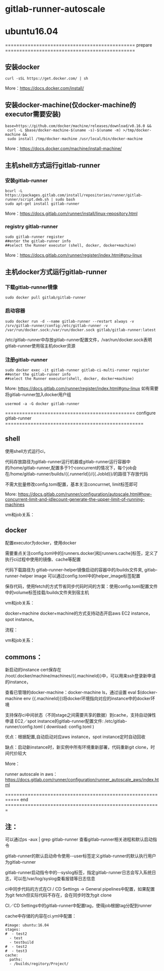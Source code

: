 # gitlab-runner-autoscale
# ubuntu16.04

==============================================  prepare  ==============================================

## 安装docker
```
curl -sSL https://get.docker.com/ | sh
```
More：https://docs.docker.com/install/

## 安装docker-machine(仅docker-machine的executor需要安装)
```
base=https://github.com/docker/machine/releases/download/v0.16.0 &&
 curl -L $base/docker-machine-$(uname -s)-$(uname -m) >/tmp/docker-machine &&
 sudo install /tmp/docker-machine /usr/local/bin/docker-machine
 ```
More：https://docs.docker.com/machine/install-machine/
## 主机shell方式运行gitlab-runner
### 安装gitlab-runner
```
bcurl -L https://packages.gitlab.com/install/repositories/runner/gitlab-runner/script.deb.sh | sudo bash
sudo apt-get install gitlab-runner
```
More：https://docs.gitlab.com/runner/install/linux-repository.html

### registry gitlab-runner

```
sudo gitlab-runner register
##enter the gitlab-runner info
##select the Runner executor (shell, docker, docker+machine)
```
More：https://docs.gitlab.com/runner/register/index.html#gnu-linux

## 主机docker方式运行gitlab-runner
### 下载gitlab-runner镜像
```
sudo docker pull gitlab/gitlab-runner
```
### 启动容器
```
sudo docker run -d --name gitlab-runner --restart always -v /srv/gitlab-runner/config:/etc/gitlab-runner -v /var/run/docker.sock:/var/run/docker.sock gitlab/gitlab-runner:latest
```
/etc/gitlab-runner中存放gitlab-runner配置文件，/var/run/docker.sock表明gitlab-runner使用宿主机docker资源

### 注册gitlab-runner
```
sudo docker exec -it gitlab-runner gitlab-ci-multi-runner register
##enter the gitlab-runner info
##select the Runner executor(shell, docker, docker+machine)
```
More: https://docs.gitlab.com/runner/register/index.html#gnu-linux
如有需要将gitlab-runner加入docker用户组
```
usermod -a -G docker gitlab-runner
```
============================================== configure gitlab-runner =================================================

## shell
使用shell方式运行ci，

代码存放路径为gitlab-runner运行机器或gitlab-runner运行容器中的/home/gitlab-runner,配置多于1个concurrent的情况下，每个job会在/home/gitlab-runner/builds/{{.runnerId}}/{{.JobId}}/的路径下存放代码

不需大批量修改config.toml配置，基本关注concurrnet, limit标签即可

More: https://docs.gitlab.com/runner/configuration/autoscale.html#how-concurrent-limit-and-idlecount-generate-the-upper-limit-of-running-machines

vm和job关系：

## docker
配置executor为docker，使用docker

需要重点关注config.toml中的[runners.docker]和[runners.cache]标签，定义了执行ci过程中使用的镜像、cache等配置

代码下载路径为 gitlab-runner-helper镜像启动的容器中的/builds文件夹, gitlab-runner-helper image 可以通过config.toml中的helper_image标签配置

保存代码，使用fetch的方式节省同步代码时间的方案：使用config.toml配置文件中的volume标签挂载/builds文件夹到宿主机

vm和job关系：

docker+machine
docker+machine的方式支持动态开启aws EC2 instance，spot instance。

流程：



vm和job关系：

## commons：

新启动的instance cert保存在 /root/.docker/machine/machines/{{.machineId}}中，可以用来ssh登录新申请的instance，

查看已管理的docker-machine：docker-machine ls，通过设置 eval $(docker-machine env {{.machineId}})将docker环境指向对应的instance中的docker环境

支持保存ci中间状态（不同stage之间需要共享的数据）到cache，支持自动弹性申请 EC2／spot instance的gitlab-runner配置文件: /etc/gitlab-runner/config.toml ( download: config.toml )

优点：根据配置,自动启动对应aws instance，spot instance定时自动回收

缺点：启动新instance时，新实例中所有环境重新部署，代码重新git clone，时间代价较大

More：

runner autoscale in aws： https://docs.gitlab.com/runner/configuration/runner_autoscale_aws/index.html



=========================================================== end =======================================================

## 注：

可以通过ps -aux | grep gitlab-runner 查看gitlab-runner相关进程和默认启动指令

gitlab-runner的默认启动命令使用--user标签定义gitlab-runner的默认执行用户为gitlab-runner

gitlab-runner启动指令中的--syslog标签，指定gitlab-runner日志会写入系统日志，可以在/var/log/syslog查看报错等日志信息

ci中同步代码的方式在CI / CD Settings → General pipelines中配置，如果配置为git fetch但实际代码不存在，会在同步时改为git clone

CI／CD Settings中的gitlab-runner中配置tag，使得job根据tag分配到runner

cache中存储的内容在ci.yml中配置：
```
#image: ubuntu:16.04
stages:
#  - test2
  - test
  - testbuild
#  - test2
#  - test3
cache:
  paths:
  - /builds/regitory/Project/
```
